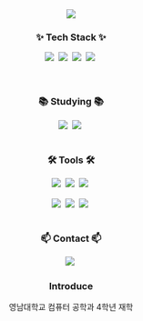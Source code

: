 <div align="center">
  <img src="https://github.com/oka1313/oka1313/assets/101691440/92118a53-c5b6-40bc-b130-bf8c398d7b51" />
</div>

<!--내용 부분-->
<h3 align="center">✨ Tech Stack ✨</h3>
<div align="center">
  <img src="https://img.shields.io/badge/Java-E23310.svg?style=for-the-badge&logo=Java&logoColor=61DAFB" />&nbsp
  <img src="https://img.shields.io/badge/-C%23-57b9d3?logo=Csharp&style=for-the-badge&logoColor=20232a" />&nbsp
  <img src="https://img.shields.io/badge/C++-000000?logo=c%2B%2B&style=for-the-badge&logoColor=3240aa" />&nbsp
  <img src="https://img.shields.io/badge/Python-E34F26.svg?style=for-the-badge&logo=Python&logoColor=white" />&nbsp
</div>

<br>
<br>

<h3 align="center">📚 Studying 📚</h3>
<div align="center">
  <img src="https://img.shields.io/badge/Javascript-007ACC.svg?style=for-the-badge&logo=Javascript&logoColor=white" />&nbsp
  <img src="https://img.shields.io/badge/CSS-FF4154?style=for-the-badge&logo=CSS&logoColor=white" />&nbsp
</div>

<br>

<h3 align="center">🛠 Tools 🛠</h3>
<div align="center">
  <img src="https://img.shields.io/badge/git-F05033.svg?style=for-the-badge&logo=git&logoColor=white" />&nbsp
  <img src="https://img.shields.io/badge/github-181717.svg?style=for-the-badge&logo=github&logoColor=white" />&nbsp
  <img src="https://img.shields.io/badge/Notion-F3F3F3.svg?style=for-the-badge&logo=notion&logoColor=black" />&nbsp
</div>

<br>

<div align="center">
  <img src="https://img.shields.io/badge/Visual Studio-5C2D91?style=for-the-badge&logo=Visual Studio&logoColor=white" />&nbsp
  <img src="https://img.shields.io/badge/Visual Studio Code-007ACC?style=for-the-badge&logo=Visual Studio Code&logoColor=white" />&nbsp
  <img src="https://img.shields.io/badge/Unity-57b9d3.svg?style=for-the-badge&logo=unity" />&nbsp
  
</div>

<br>

<h3 align="center">📫 Contact 📫</h3>
<div align="center">
    <img
      src="https://img.shields.io/badge/hn00428@naver.com-D14836?style=for-the-badge&logo=gmail&logoColor=white"/>&nbsp
  </a>
</div>
<h3 align="center"> Introduce </h3>
<div align="center">
  영남대학교 컴퓨터 공학과 4학년 재학
</div>
